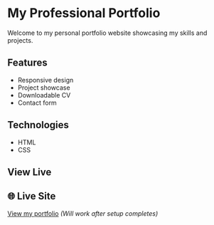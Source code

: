 # My Professional Portfolio

Welcome to my personal portfolio website showcasing my skills and projects.

## Features
- Responsive design
- Project showcase
- Downloadable CV
- Contact form

## Technologies
- HTML
- CSS

## View Live
## 🌐 Live Site
[View my portfolio](https://juniahsolo.github.io/portfolio) *(Will work after setup completes)*
